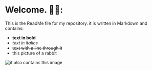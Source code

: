 # Welcome. 🌻🐇:
This is the ReadMe file for my repository.
it is written in Markdown and contains:
* **text in bold**
* *text in italics*
* ~~text with a line through it~~
* this picture of a rabbit

![it also contains this image](https://www.rd.com/wp-content/uploads/2020/04/GettyImages-694542042-e1586274805503.jpg)

